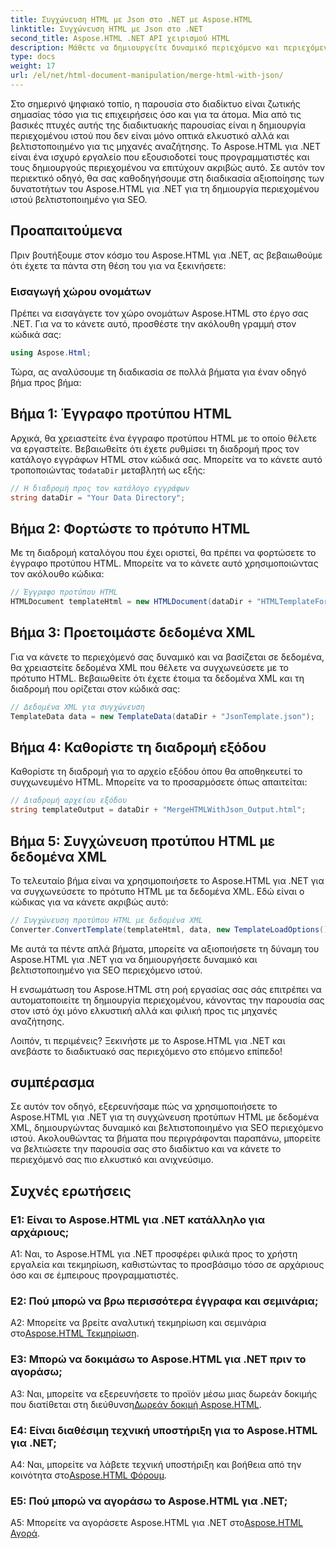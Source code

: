 ```yaml
---
title: Συγχώνευση HTML με Json στο .NET με Aspose.HTML
linktitle: Συγχώνευση HTML με Json στο .NET
second_title: Aspose.HTML .NET API χειρισμού HTML
description: Μάθετε να δημιουργείτε δυναμικό περιεχόμενο και περιεχόμενο ιστού χρησιμοποιώντας το Aspose.HTML για .NET. Ενδυναμώστε την παρουσία σας στο διαδίκτυο και προσελκύστε το κοινό σας.
type: docs
weight: 17
url: /el/net/html-document-manipulation/merge-html-with-json/
---
```


Στο σημερινό ψηφιακό τοπίο, η παρουσία στο διαδίκτυο είναι ζωτικής σημασίας τόσο για τις επιχειρήσεις όσο και για τα άτομα. Μία από τις βασικές πτυχές αυτής της διαδικτυακής παρουσίας είναι η δημιουργία περιεχομένου ιστού που δεν είναι μόνο οπτικά ελκυστικό αλλά και βελτιστοποιημένο για τις μηχανές αναζήτησης. Το Aspose.HTML για .NET είναι ένα ισχυρό εργαλείο που εξουσιοδοτεί τους προγραμματιστές και τους δημιουργούς περιεχομένου να επιτύχουν ακριβώς αυτό. Σε αυτόν τον περιεκτικό οδηγό, θα σας καθοδηγήσουμε στη διαδικασία αξιοποίησης των δυνατοτήτων του Aspose.HTML για .NET για τη δημιουργία περιεχομένου ιστού βελτιστοποιημένο για SEO. 

## Προαπαιτούμενα

Πριν βουτήξουμε στον κόσμο του Aspose.HTML για .NET, ας βεβαιωθούμε ότι έχετε τα πάντα στη θέση του για να ξεκινήσετε:

### Εισαγωγή χώρου ονομάτων

Πρέπει να εισαγάγετε τον χώρο ονομάτων Aspose.HTML στο έργο σας .NET. Για να το κάνετε αυτό, προσθέστε την ακόλουθη γραμμή στον κώδικά σας:

```csharp
using Aspose.Html;
```

Τώρα, ας αναλύσουμε τη διαδικασία σε πολλά βήματα για έναν οδηγό βήμα προς βήμα:

## Βήμα 1: Έγγραφο προτύπου HTML

 Αρχικά, θα χρειαστείτε ένα έγγραφο προτύπου HTML με το οποίο θέλετε να εργαστείτε. Βεβαιωθείτε ότι έχετε ρυθμίσει τη διαδρομή προς τον κατάλογο εγγράφων HTML στον κώδικά σας. Μπορείτε να το κάνετε αυτό τροποποιώντας το`dataDir` μεταβλητή ως εξής:

```csharp
// Η διαδρομή προς τον κατάλογο εγγράφων
string dataDir = "Your Data Directory";
```

## Βήμα 2: Φορτώστε το πρότυπο HTML

Με τη διαδρομή καταλόγου που έχει οριστεί, θα πρέπει να φορτώσετε το έγγραφο προτύπου HTML. Μπορείτε να το κάνετε αυτό χρησιμοποιώντας τον ακόλουθο κώδικα:

```csharp
// Έγγραφο προτύπου HTML
HTMLDocument templateHtml = new HTMLDocument(dataDir + "HTMLTemplateForJson.html");
```

## Βήμα 3: Προετοιμάστε δεδομένα XML

Για να κάνετε το περιεχόμενό σας δυναμικό και να βασίζεται σε δεδομένα, θα χρειαστείτε δεδομένα XML που θέλετε να συγχωνεύσετε με το πρότυπο HTML. Βεβαιωθείτε ότι έχετε έτοιμα τα δεδομένα XML και τη διαδρομή που ορίζεται στον κώδικά σας:

```csharp
// Δεδομένα XML για συγχώνευση
TemplateData data = new TemplateData(dataDir + "JsonTemplate.json");
```

## Βήμα 4: Καθορίστε τη διαδρομή εξόδου

Καθορίστε τη διαδρομή για το αρχείο εξόδου όπου θα αποθηκευτεί το συγχωνευμένο HTML. Μπορείτε να το προσαρμόσετε όπως απαιτείται:

```csharp
// Διαδρομή αρχείου εξόδου
string templateOutput = dataDir + "MergeHTMLWithJson_Output.html";
```

## Βήμα 5: Συγχώνευση προτύπου HTML με δεδομένα XML

Το τελευταίο βήμα είναι να χρησιμοποιήσετε το Aspose.HTML για .NET για να συγχωνεύσετε το πρότυπο HTML με τα δεδομένα XML. Εδώ είναι ο κώδικας για να κάνετε ακριβώς αυτό:

```csharp
// Συγχώνευση προτύπου HTML με δεδομένα XML
Converter.ConvertTemplate(templateHtml, data, new TemplateLoadOptions(), templateOutput);
```

Με αυτά τα πέντε απλά βήματα, μπορείτε να αξιοποιήσετε τη δύναμη του Aspose.HTML για .NET για να δημιουργήσετε δυναμικό και βελτιστοποιημένο για SEO περιεχόμενο ιστού. 

Η ενσωμάτωση του Aspose.HTML στη ροή εργασίας σας σάς επιτρέπει να αυτοματοποιείτε τη δημιουργία περιεχομένου, κάνοντας την παρουσία σας στον ιστό όχι μόνο ελκυστική αλλά και φιλική προς τις μηχανές αναζήτησης. 

Λοιπόν, τι περιμένεις? Ξεκινήστε με το Aspose.HTML για .NET και ανεβάστε το διαδικτυακό σας περιεχόμενο στο επόμενο επίπεδο!

## συμπέρασμα

Σε αυτόν τον οδηγό, εξερευνήσαμε πώς να χρησιμοποιήσετε το Aspose.HTML για .NET για τη συγχώνευση προτύπων HTML με δεδομένα XML, δημιουργώντας δυναμικό και βελτιστοποιημένο για SEO περιεχόμενο ιστού. Ακολουθώντας τα βήματα που περιγράφονται παραπάνω, μπορείτε να βελτιώσετε την παρουσία σας στο διαδίκτυο και να κάνετε το περιεχόμενό σας πιο ελκυστικό και ανιχνεύσιμο.

## Συχνές ερωτήσεις

### Ε1: Είναι το Aspose.HTML για .NET κατάλληλο για αρχάριους;

A1: Ναι, το Aspose.HTML για .NET προσφέρει φιλικά προς το χρήστη εργαλεία και τεκμηρίωση, καθιστώντας το προσβάσιμο τόσο σε αρχάριους όσο και σε έμπειρους προγραμματιστές.

### Ε2: Πού μπορώ να βρω περισσότερα έγγραφα και σεμινάρια;

 A2: Μπορείτε να βρείτε αναλυτική τεκμηρίωση και σεμινάρια στο[Aspose.HTML Τεκμηρίωση](https://reference.aspose.com/html/net/).

### Ε3: Μπορώ να δοκιμάσω το Aspose.HTML για .NET πριν το αγοράσω;

 A3: Ναι, μπορείτε να εξερευνήσετε το προϊόν μέσω μιας δωρεάν δοκιμής που διατίθεται στη διεύθυνση[Δωρεάν δοκιμή Aspose.HTML](https://releases.aspose.com/).

### Ε4: Είναι διαθέσιμη τεχνική υποστήριξη για το Aspose.HTML για .NET;

 A4: Ναι, μπορείτε να λάβετε τεχνική υποστήριξη και βοήθεια από την κοινότητα στο[Aspose.HTML Φόρουμ](https://forum.aspose.com/).

### Ε5: Πού μπορώ να αγοράσω το Aspose.HTML για .NET;

 A5: Μπορείτε να αγοράσετε Aspose.HTML για .NET στο[Aspose.HTML Αγορά](https://purchase.aspose.com/buy).